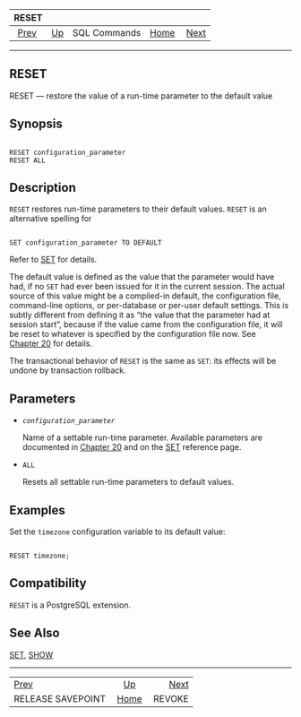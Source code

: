 

|                          RESET                          |                                        |              |                                                       |                                   |
| :-----------------------------------------------------: | :------------------------------------- | :----------: | ----------------------------------------------------: | --------------------------------: |
| [Prev](sql-release-savepoint.html "RELEASE SAVEPOINT")  | [Up](sql-commands.html "SQL Commands") | SQL Commands | [Home](index.html "PostgreSQL 17devel Documentation") |  [Next](sql-revoke.html "REVOKE") |

***

## RESET

RESET — restore the value of a run-time parameter to the default value

## Synopsis

```

RESET configuration_parameter
RESET ALL
```

## Description

`RESET` restores run-time parameters to their default values. `RESET` is an alternative spelling for

```

SET configuration_parameter TO DEFAULT
```

Refer to [SET](sql-set.html "SET") for details.

The default value is defined as the value that the parameter would have had, if no `SET` had ever been issued for it in the current session. The actual source of this value might be a compiled-in default, the configuration file, command-line options, or per-database or per-user default settings. This is subtly different from defining it as “the value that the parameter had at session start”, because if the value came from the configuration file, it will be reset to whatever is specified by the configuration file now. See [Chapter 20](runtime-config.html "Chapter 20. Server Configuration") for details.

The transactional behavior of `RESET` is the same as `SET`: its effects will be undone by transaction rollback.

## Parameters

* *`configuration_parameter`*

    Name of a settable run-time parameter. Available parameters are documented in [Chapter 20](runtime-config.html "Chapter 20. Server Configuration") and on the [SET](sql-set.html "SET") reference page.

* `ALL`

    Resets all settable run-time parameters to default values.

## Examples

Set the `timezone` configuration variable to its default value:

```

RESET timezone;
```

## Compatibility

`RESET` is a PostgreSQL extension.

## See Also

[SET](sql-set.html "SET"), [SHOW](sql-show.html "SHOW")

***

|                                                         |                                                       |                                   |
| :------------------------------------------------------ | :---------------------------------------------------: | --------------------------------: |
| [Prev](sql-release-savepoint.html "RELEASE SAVEPOINT")  |         [Up](sql-commands.html "SQL Commands")        |  [Next](sql-revoke.html "REVOKE") |
| RELEASE SAVEPOINT                                       | [Home](index.html "PostgreSQL 17devel Documentation") |                            REVOKE |
